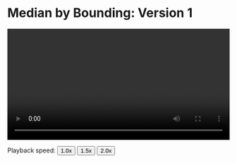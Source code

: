 # Median by Bounding: Version 1

<video width="100%" preload controls>
  <source src="../07_median_by_bounding_1.mp4" type="video/mp4">
</video>
<p>Playback speed:
    <button onclick="OneX()">1.0x</button>
    <button onclick="OnePointFiveX()">1.5x</button>
    <button onclick="TwoX()">2.0x</button>
</p>

